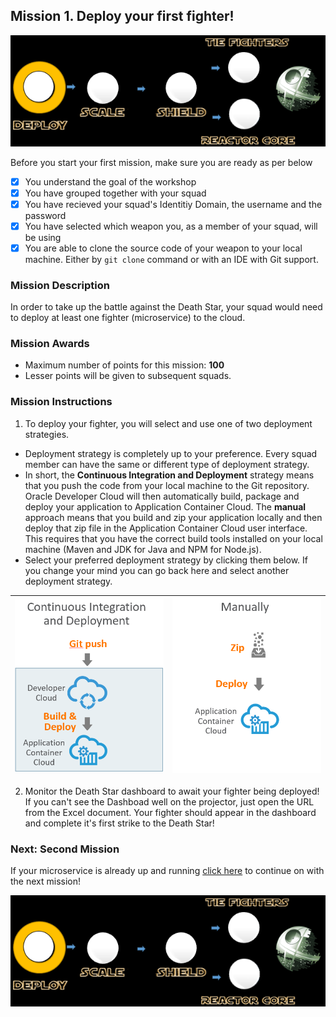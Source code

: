 ## Mission 1. Deploy your first fighter! ##

![Mission1](MapDeployMission.PNG)

Before you start your first mission, make sure you are ready as per below 

- [x] You understand the goal of the workshop
- [x] You have grouped together with your squad
- [x] You have recieved your squad's Identitiy Domain, the username and the password
- [x] You have selected which weapon you, as a member of your squad, will be using
- [x] You are able to clone the source code of your weapon to your local machine. Either by ```git clone``` command or with an IDE with Git support.

### Mission Description ###

In order to take up the battle against the Death Star, your squad would need to deploy at least one fighter (microservice) to the cloud. 

### Mission Awards ###

- Maximum number of points for this mission: **100**
- Lesser points will be given to subsequent squads.

### Mission Instructions ###

1. To deploy your fighter, you will select and use one of two deployment strategies.
+ Deployment strategy is completely up to your preference. Every squad member can have the same or different type of deployment strategy.
+ In short, the **Continuous Integration and Deployment** strategy means that you push the code from your local machine to the Git repository. Oracle Developer Cloud will then automatically build, package and deploy your application to Application Container Cloud. The **manual** approach means that you build and zip your application locally and then deploy that zip file in the Application Container Cloud user interface. This requires that you have the correct build tools installed on your local machine (Maven and JDK for Java and NPM for Node.js).
+ Select your preferred deployment strategy by clicking them below. If you change your mind you can go back here and select another deployment strategy.

| [![Continuous](../cicd.png)](../deployment/cicd.md)  | [![Manual](../manually.png)](../deployment/manually.md)
|:---:|:---:

2. Monitor the Death Star dashboard to await your fighter being deployed! If you can't see the Dashboad well on the projector, just open the URL from the Excel document. Your fighter should appear in the dashboard and complete it's first strike to the Death Star!

### Next: Second Mission ###

If your microservice is already up and running [click here](scale.md) to continue on with the next mission!

![Mission1](MapDeployMission.PNG)

